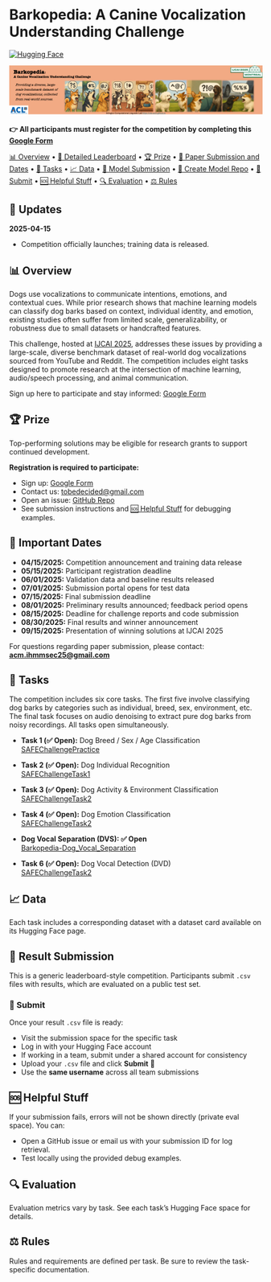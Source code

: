 # Barkopedia: A Canine Vocalization Understanding Challenge <!-- omit from toc -->

[![Hugging Face](https://img.shields.io/badge/%F0%9F%A4%97%20-Hugging%20Face-yellow)](https://huggingface.co/safe-challenge)

<img src="../static/images/overall_banner.png" width="900px">

**👉 All participants must register for the competition by completing this [Google Form](https://forms.gle/5J8Yuh41Lv8GAF7w8)**

[📊 Overview](#-overview) • [🥇 Detailed Leaderboard](#-detailed-leaderboard) • [🏆 Prize](#-prize) • [📜 Paper Submission and Dates](#-paper-submission-and-dates) • [📝 Tasks](#-tasks) • [📈 Data](#-data) • [🤖 Model Submission](#-model-submission) • [📂 Create Model Repo](#-create-model-repo) • [🔘 Submit](#-submit) • [🆘 Helpful Stuff](#-helpful-stuff) • [🔍 Evaluation](#-evaluation) • [⚖️ Rules](#️-rules)

## 📣 Updates

**2025-04-15**  
- Competition officially launches; training data is released.

## 📊 Overview

Dogs use vocalizations to communicate intentions, emotions, and contextual cues. While prior research shows that machine learning models can classify dog barks based on context, individual identity, and emotion, existing studies often suffer from limited scale, generalizability, or robustness due to small datasets or handcrafted features.

This challenge, hosted at [IJCAI 2025](https://2025.ijcai.org/), addresses these issues by providing a large-scale, diverse benchmark dataset of real-world dog vocalizations sourced from YouTube and Reddit. The competition includes eight tasks designed to promote research at the intersection of machine learning, audio/speech processing, and animal communication.

Sign up here to participate and stay informed: [Google Form](https://forms.gle/5J8Yuh41Lv8GAF7w8)

<!-- ## 🥇 Detailed Leaderboard
[Public Leaderboard](https://safe-challenge-leaderboard-public.hf.space)
<iframe
	src="https://safe-challenge-leaderboard-public.hf.space"
	frameborder="0"
	width="850"
	height="450"
></iframe> 
-->

## 🏆 Prize

Top-performing solutions may be eligible for research grants to support continued development.

**Registration is required to participate:**
- Sign up: [Google Form](https://forms.gle/5J8Yuh41Lv8GAF7w8)
- Contact us: tobedecided@gmail.com
- Open an issue: [GitHub Repo](https://github.com/uta-acl2/Barkopedia)
- See submission instructions and [🆘 Helpful Stuff](#-helpful-stuff) for debugging examples.

## 📜 Important Dates

- **04/15/2025:** Competition announcement and training data release  
- **05/15/2025:** Participant registration deadline  
- **06/01/2025:** Validation data and baseline results released  
- **07/01/2025:** Submission portal opens for test data  
- **07/15/2025:** Final submission deadline  
- **08/01/2025:** Preliminary results announced; feedback period opens  
- **08/15/2025:** Deadline for challenge reports and code submission  
- **08/30/2025:** Final results and winner announcement  
- **09/15/2025:** Presentation of winning solutions at IJCAI 2025

For questions regarding paper submission, please contact: **acm.ihmmsec25@gmail.com**

## 📝 Tasks

The competition includes six core tasks. The first five involve classifying dog barks by categories such as individual, breed, sex, environment, etc. The final task focuses on audio denoising to extract pure dog barks from noisy recordings. All tasks open simultaneously.

- **Task 1 (✅ Open):** Dog Breed / Sex / Age Classification  
  [SAFEChallengePractice](https://huggingface.co/spaces/safe-challenge/SAFEChallengePractice)

- **Task 2 (✅ Open):** Dog Individual Recognition  
  [SAFEChallengeTask1](https://huggingface.co/spaces/safe-challenge/SAFEChallengeTask1)

- **Task 3 (✅ Open):** Dog Activity & Environment Classification  
  [SAFEChallengeTask2](https://huggingface.co/spaces/safe-challenge/SAFEChallengeTask2)

- **Task 4 (✅ Open):** Dog Emotion Classification  
  [SAFEChallengeTask2](https://huggingface.co/spaces/safe-challenge/SAFEChallengeTask2)

- **Dog Vocal Separation (DVS): ✅ Open** \
  [Barkopedia-Dog_Vocal_Separation](https://huggingface.co/spaces/ArlingtonCL2/Barkopedia-Dog_Vocal_Separation)

- **Task 6 (✅ Open):** Dog Vocal Detection (DVD)  
  [SAFEChallengeTask2](https://huggingface.co/spaces/safe-challenge/SAFEChallengeTask2)

## 📈 Data

Each task includes a corresponding dataset with a dataset card available on its Hugging Face page.

## 🤖 Result Submission

This is a generic leaderboard-style competition. Participants submit `.csv` files with results, which are evaluated on a public test set.

### 🔘 Submit

Once your result `.csv` file is ready:

- Visit the submission space for the specific task  
- Log in with your Hugging Face account  
- If working in a team, submit under a shared account for consistency  
- Upload your `.csv` file and click **Submit** 🎉  
- Use the **same username** across all team submissions

## 🆘 Helpful Stuff

If your submission fails, errors will not be shown directly (private eval space). You can:
- Open a GitHub issue or email us with your submission ID for log retrieval.
- Test locally using the provided debug examples.

## 🔍 Evaluation

Evaluation metrics vary by task. See each task’s Hugging Face space for details.

## ⚖️ Rules

Rules and requirements are defined per task. Be sure to review the task-specific documentation.
